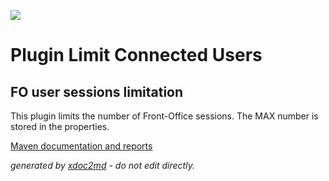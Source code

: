 ![](http://dev.lutece.paris.fr/jenkins/buildStatus/icon?job=plugin-limitconnectedusers-deploy)

# Plugin Limit Connected Users

## FO user sessions limitation

This plugin limits the number of Front-Office sessions. The MAX number is stored in the properties. 




[Maven documentation and reports](http://dev.lutece.paris.fr/plugins/plugin-limitconnectedusers/)



 *generated by [xdoc2md](https://github.com/lutece-platform/tools-maven-xdoc2md-plugin) - do not edit directly.*
